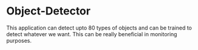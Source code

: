 # Object-Detector
This application can detect upto 80 types of objects and can be trained to detect whatever we want. This can be really beneficial in monitoring purposes.
